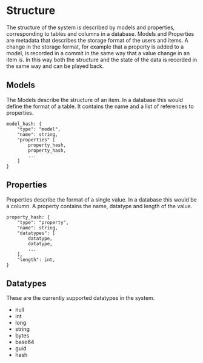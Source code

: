 # Structure

The structure of the system is described by models and properties, corresponding to tables and columns in a database. Models and Properties are metadata that describes the storage format of the users and items. A change in the storage format, for example that a property is added to a model, is recorded in a commit in the same way that a value change in an item is. In this way both the structure and the state of the data is recorded in the same way and can be played back.

## Models

The Models describe the structure of an item. In a database this would define the format of a table. It contains the name and a list of references to properties.

    model_hash: {
        "type": "model",
        "name": string,
        "properties" [
            property_hash,
            property_hash,
            ...
        ]
    }

## Properties

Properties describe the format of a single value. In a database this would be a column. A property contains the name, datatype and length of the value.

    property_hash: {
        "type": "property",
        "name": string,
        "datatypes": [
            datatype,
            datatype,
            ...
        ],
        "length": int,
    }

## Datatypes

These are the currently supported datatypes in the system.

* null
* int
* long
* string
* bytes
* base64
* guid
* hash